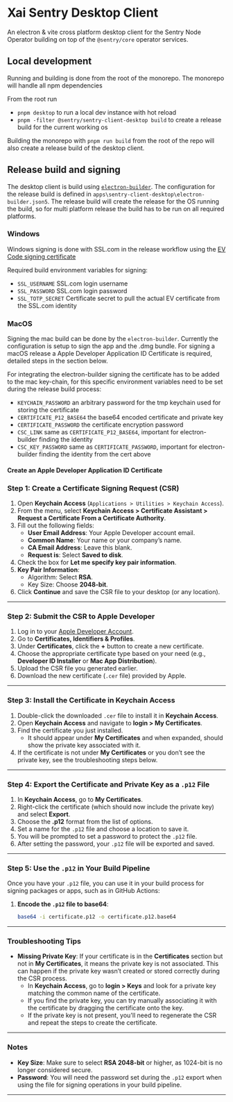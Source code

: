 # Xai Sentry Desktop Client

An electron & vite cross platform desktop client for the Sentry Node Operator building on top of the `@sentry/core` operator services.

## Local development

Running and building is done from the root of the monorepo.
The monorepo will handle all npm dependencies

From the root run

- `pnpm desktop` to run a local dev instance with hot reload
- `pnpm -filter @sentry/sentry-client-desktop build` to create a release build for the current working os

Building the monorepo with `pnpm run build` from the root of the repo will also create a release build of the desktop client.

## Release build and signing

The desktop client is build using [`electron-builder`](https://www.electron.build/code-signing.html). The configuration for the release build is defined in `apps\sentry-client-desktop\electron-builder.json5`. The release build will create the release for the OS running the build, so for multi platform release the build has to be run on all required platforms.

### Windows

Windows signing is done with SSL.com in the release workflow using the [EV Code signing certificate](https://www.electron.build/code-signing.html#windows)

Required build environment variables for signing:


- `SSL_USERNAME` SSL.com login username
- `SSL_PASSWORD` SSL.com login password
- `SSL_TOTP_SECRET` Certificate secret to pull the actual EV certificate from the SSL.com identity


### MacOS

Signing the mac build can be done by the `electron-builder`. Currently the configuration is setup to sign the app and the .dmg bundle.
For signing a macOS release a Apple Developer Application ID Certificate is required, detailed steps in the section below.

For integrating the electron-builder signing the certificate has to be added to the mac key-chain, for this specific environment variables need to be set during the release build process:

- `KEYCHAIN_PASSWORD` an arbitrary password for the tmp keychain used for storing the certificate
- `CERTIFICATE_P12_BASE64` the base64 encoded certificate and private key
- `CERTIFICATE_PASSWORD` the certificate encryption password
- `CSC_LINK` same as `CERTIFICATE_P12_BASE64`, important for electron-builder finding the identity
- `CSC_KEY_PASSWORD` same as `CERTIFICATE_PASSWORD`, important for electron-builder finding the identity from the cert above


#### Create an Apple Developer Application ID Certificate

### Step 1: Create a Certificate Signing Request (CSR)

1. Open **Keychain Access** (`Applications > Utilities > Keychain Access`).
2. From the menu, select **Keychain Access > Certificate Assistant > Request a Certificate From a Certificate Authority**.
3. Fill out the following fields:
   - **User Email Address**: Your Apple Developer account email.
   - **Common Name**: Your name or your company’s name.
   - **CA Email Address**: Leave this blank.
   - **Request is**: Select **Saved to disk**.
4. Check the box for **Let me specify key pair information**.
5. **Key Pair Information**:
   - Algorithm: Select **RSA**.
   - Key Size: Choose **2048-bit**.
6. Click **Continue** and save the CSR file to your desktop (or any location).

---

### Step 2: Submit the CSR to Apple Developer

1. Log in to your [Apple Developer Account](https://developer.apple.com/account/).
2. Go to **Certificates, Identifiers & Profiles**.
3. Under **Certificates**, click the **+** button to create a new certificate.
4. Choose the appropriate certificate type based on your need (e.g., **Developer ID Installer** or **Mac App Distribution**).
5. Upload the CSR file you generated earlier.
6. Download the new certificate (`.cer` file) provided by Apple.

---

### Step 3: Install the Certificate in Keychain Access

1. Double-click the downloaded `.cer` file to install it in **Keychain Access**.
2. Open **Keychain Access** and navigate to **login > My Certificates**.
3. Find the certificate you just installed.
   - It should appear under **My Certificates** and when expanded, should show the private key associated with it.
4. If the certificate is not under **My Certificates** or you don’t see the private key, see the troubleshooting steps below.

---

### Step 4: Export the Certificate and Private Key as a `.p12` File

1. In **Keychain Access**, go to **My Certificates**.
2. Right-click the certificate (which should now include the private key) and select **Export**.
3. Choose the **.p12** format from the list of options.
4. Set a name for the `.p12` file and choose a location to save it.
5. You will be prompted to set a password to protect the `.p12` file.
6. After setting the password, your `.p12` file will be exported and saved.

---

### Step 5: Use the `.p12` in Your Build Pipeline

Once you have your `.p12` file, you can use it in your build process for signing packages or apps, such as in GitHub Actions:

1. **Encode the `.p12` file to base64**:
   ```bash
   base64 -i certificate.p12 -o certificate.p12.base64

---

### Troubleshooting Tips

- **Missing Private Key**: If your certificate is in the **Certificates** section but not in **My Certificates**, it means the private key is not associated. This can happen if the private key wasn’t created or stored correctly during the CSR process.
  - In **Keychain Access**, go to **login > Keys** and look for a private key matching the common name of the certificate.
  - If you find the private key, you can try manually associating it with the certificate by dragging the certificate onto the key.
  - If the private key is not present, you'll need to regenerate the CSR and repeat the steps to create the certificate.

---

### Notes

- **Key Size**: Make sure to select **RSA 2048-bit** or higher, as 1024-bit is no longer considered secure.
- **Password**: You will need the password set during the `.p12` export when using the file for signing operations in your build pipeline.

---



